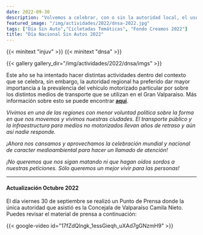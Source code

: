 ```yaml
---
date: 2022-09-30
description: "Volvemos a celebrar, con o sin la autoridad local, el uso de ciclos para desplazarnos"
featured_image: "/img/actividades/2022/dnsa-2022.jpg"
tags: ["Día Sin Auto","Cicletadas Temáticas", "Fondo Creamos 2022"]
title: "Día Nacional Sin Autos 2022"
---
```

{{< minitext "injuv" >}}
{{< minitext "dnsa" >}}

{{< gallery gallery_dir="/img/actividades/2022/dnsa/imgs" >}}
<br> 


Este año se ha intentado hacer distintas actividades dentro del contexto que se celebra, sin embargo, la autoridad regional ha preferido dar mayor importancia a la prevalencia del vehículo motorizado particular por sobre los distintos medios de transporte que se utilizan en el Gran Valparaíso. Más información sobre esto se puede encontrar [**aquí**](/noticias/2022/solicitud-borde-costero-dnsa).

_Vivimos en una de las regiones con menor voluntad política sobre la forma en que nos movemos y vivimos nuestras ciudades. El transporte público y la infraestructura para medios no motorizados llevan años de retraso y aún así nadie responde._

_¡Ahora nos cansamos y aprovechamos la celebración mundial y nacional de caracter medioambiental para hacer un llamado de atención!_

_¡No queremos que nos sigan matando ni que hagan oídos sordos a nuestras peticiones. Sólo queremos un mejor vivir para las personas!_

______

#### Actualización Octubre 2022

El día viernes 30 de septiembre se realizó un Punto de Prensa donde la única autoridad que asistió es la Concejala de Valparaíso Camila Nieto. Puedes revisar el material de prensa a continuación:

{{< google-video id="17fZdQlngk_1essGieqh_uXAd7gGNzmH9" >}}


<!-- [![DNSA2022](/img/actividades/2022/dnsa-2022.jpg)](https://www.instagram.com/p/Ci-17OmP-zm/) -->